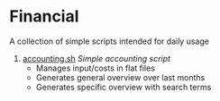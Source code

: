 # Financial

A collection of simple scripts intended for daily usage

1. [accounting.sh](accounting.sh) *Simple accounting script*
   * Manages input/costs in flat files
   * Generates general overview over last months
   * Generates specific overview with search terms
